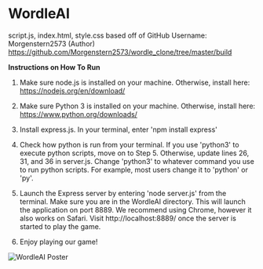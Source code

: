 # WordleAI

script.js, index.html, style.css based off of GitHub Username: Morgenstern2573 (Author)
https://github.com/Morgenstern2573/wordle_clone/tree/master/build

**Instructions on How To Run**
1. Make sure node.js is installed on your machine. Otherwise, install here:
https://nodejs.org/en/download/

2. Make sure Python 3 is installed on your machine. Otherwise, install here:
https://www.python.org/downloads/

3. Install express.js. In your terminal, enter 'npm install express'

4. Check how python is run from your terminal. If you use 'python3' to execute python scripts, move on to Step 5. Otherwise, update lines 26, 31, and 36 in server.js. Change 'python3' to whatever command you use to run python scripts. For example, most users change it to 'python' or 'py'.

5. Launch the Express server by entering 'node server.js' from the terminal. Make sure you are in the WordleAI directory. This will launch the application on port 8889. We recommend using Chrome, however it also works on Safari. Visit http://localhost:8889/ once the server is started to play the game.

6. Enjoy playing our game!


![WordleAI Poster](https://user-images.githubusercontent.com/71992266/211429194-a3e4ecd3-6238-4b44-9cac-798a454f0c20.jpg)
